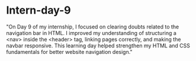 # Intern-day-9
"On Day 9 of my internship, I focused on clearing doubts related to the navigation bar in HTML. I improved my understanding of structuring a &lt;nav> inside the &lt;header> tag, linking pages correctly, and making the navbar responsive. This learning day helped strengthen my HTML and CSS fundamentals for better website navigation design."
